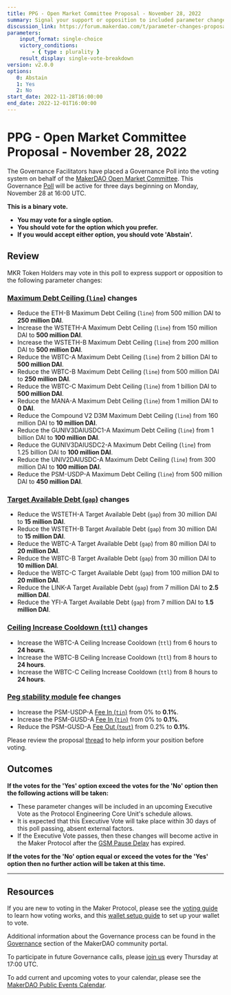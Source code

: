 ```yaml
---
title: PPG - Open Market Committee Proposal - November 28, 2022
summary: Signal your support or opposition to included parameter changes based on the recommendation of the Maker Open Market Committee.
discussion_link: https://forum.makerdao.com/t/parameter-changes-proposal-ppg-omc-001-24-november-2022/18925
parameters:
    input_format: single-choice
    victory_conditions:
        - { type : plurality }
    result_display: single-vote-breakdown
version: v2.0.0
options:
   0: Abstain
   1: Yes
   2: No
start_date: 2022-11-28T16:00:00
end_date: 2022-12-01T16:00:00
---
```

# PPG - Open Market Committee Proposal - November 28, 2022

The Governance Facilitators have placed a Governance Poll into the voting system on behalf of the [MakerDAO Open Market Committee](https://forum.makerdao.com/t/parameter-proposal-group-makerdao-open-market-committee/7355). This Governance [Poll](https://community-development.makerdao.com/en/learn/governance/on-chain-gov) will be active for three days beginning on Monday, November 28 at 16:00 UTC.

**This is a binary vote.**
- **You may vote for a single option.**
- **You should vote for the option which you prefer.**
- **If you would accept either option, you should vote 'Abstain'.**

## Review

MKR Token Holders may vote in this poll to express support or opposition to the following parameter changes:

### [Maximum Debt Ceiling (`line`)](https://manual.makerdao.com/module-index/module-dciam#maximum-debt-ceiling-line) changes
- Reduce the ETH-B Maximum Debt Ceiling (`line`) from 500 million DAI to **250 million DAI**.
- Increase the WSTETH-A Maximum Debt Ceiling (`line`) from 150 million DAI to **500 million DAI**.
- Increase the WSTETH-B Maximum Debt Ceiling (`line`) from 200 million DAI to **500 million DAI**.
- Reduce the WBTC-A Maximum Debt Ceiling (`line`) from 2 billion DAI to **500 million DAI**.
- Reduce the WBTC-B Maximum Debt Ceiling (`line`) from 500 million DAI to **250 million DAI**.
- Reduce the WBTC-C Maximum Debt Ceiling (`line`) from 1 billion DAI to **500 million DAI**.
- Reduce the MANA-A Maximum Debt Ceiling (`line`) from 1 million DAI to **0 DAI**.
- Reduce the Compound V2 D3M Maximum Debt Ceiling (`line`) from 160 million DAI to **10 million DAI**.
- Reduce the GUNIV3DAIUSDC1-A Maximum Debt Ceiling (`line`) from 1 billion DAI to **100 million DAI**.
- Reduce the GUNIV3DAIUSDC2-A Maximum Debt Ceiling (`line`) from 1.25 billion DAI to **100 million DAI**.
- Reduce the UNIV2DAIUSDC-A Maximum Debt Ceiling (`line`) from 300 million DAI to **100 million DAI**.
- Reduce the PSM-USDP-A Maximum Debt Ceiling (`line`) from 500 million DAI to **450 million DAI**.

### [Target Available Debt (`gap`)](https://manual.makerdao.com/module-index/module-dciam#target-available-debt-gap) changes
- Reduce the WSTETH-A Target Available Debt (`gap`) from 30 million DAI to **15 million DAI**.
- Reduce the WSTETH-B Target Available Debt (`gap`) from 30 million DAI to **15 million DAI**.
- Reduce the WBTC-A Target Available Debt (`gap`) from 80 million DAI to **20 million DAI**.
- Reduce the WBTC-B Target Available Debt (`gap`) from 30 million DAI to **10 million DAI**.
- Reduce the WBTC-C Target Available Debt (`gap`) from 100 million DAI to **20 million DAI**.
- Reduce the LINK-A Target Available Debt (`gap`) from 7 million DAI to **2.5 million DAI**.
- Reduce the YFI-A Target Available Debt (`gap`) from 7 million DAI to **1.5 million DAI**.

### [Ceiling Increase Cooldown (`ttl`)](https://manual.makerdao.com/module-index/module-dciam#ceiling-increase-cooldown-ttl) changes
- Increase the WBTC-A Ceiling Increase Cooldown (`ttl`) from 6 hours to **24 hours**.
- Increase the WBTC-B Ceiling Increase Cooldown (`ttl`) from 8 hours to **24 hours**.
- Increase the WBTC-C Ceiling Increase Cooldown (`ttl`) from 8 hours to **24 hours**.

### [Peg stability module](https://manual.makerdao.com/module-index/module-psm) fee changes
- Increase the PSM-USDP-A [Fee In (`tin`)](https://manual.makerdao.com/module-index/module-psm#fee-in-tin) from 0% to **0.1%**.
- Increase the PSM-GUSD-A [Fee In (`tin`)](https://manual.makerdao.com/module-index/module-psm#fee-in-tin) from 0% to **0.1%**.
- Reduce the PSM-GUSD-A [Fee Out (`tout`)](https://manual.makerdao.com/module-index/module-psm#fee-out-tout) from 0.2% to **0.1%**.

Please review the proposal [thread](https://forum.makerdao.com/t/parameter-changes-proposal-ppg-omc-001-24-november-2022/18925) to help inform your position before voting.

## Outcomes

**If the votes for the 'Yes' option exceed the votes for the 'No' option then the following actions will be taken:**
* These parameter changes will be included in an upcoming Executive Vote as the Protocol Engineering Core Unit's schedule allows.
* It is expected that this Executive Vote will take place within 30 days of this poll passing, absent external factors.
* If the Executive Vote passes, then these changes will become active in the Maker Protocol after the [GSM Pause Delay](https://manual.makerdao.com/parameter-index/core/param-gsm-pause-delay) has expired.

**If the votes for the 'No' option equal or exceed the votes for the 'Yes' option then no further action will be taken at this time.**

---

## Resources

If you are new to voting in the Maker Protocol, please see the [voting guide](https://community-development.makerdao.com/en/learn/governance/how-voting-works/) to learn how voting works, and this [wallet setup guide](https://community-development.makerdao.com/en/learn/governance/voting-setup/) to set up your wallet to vote.

Additional information about the Governance process can be found in the [Governance](https://community-development.makerdao.com/en/learn/governance) section of the MakerDAO community portal.

To participate in future Governance calls, please [join us](https://github.com/makerdao/community/tree/master/governance/governance-and-risk-meetings) every Thursday at 17:00 UTC.

To add current and upcoming votes to your calendar, please see the [MakerDAO Public Events Calendar](https://calendar.google.com/calendar/embed?src=makerdao.com_3efhm2ghipksegl009ktniomdk%40group.calendar.google.com&ctz=UTC&mode=week&showCalendars=0&showPrint=0).